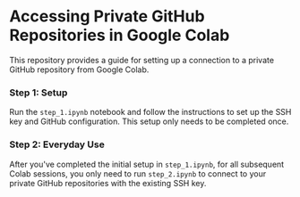 # Accessing Private GitHub Repositories in Google Colab

This repository provides a guide for setting up a connection to a private GitHub repository from Google Colab. 

### Step 1: Setup

Run the `step_1.ipynb` notebook and follow the instructions to set up the SSH key and GitHub configuration. This setup only needs to be completed once.

### Step 2: Everyday Use

After you've completed the initial setup in `step_1.ipynb`, for all subsequent Colab sessions, you only need to run `step_2.ipynb` to connect to your private GitHub repositories with the existing SSH key.

